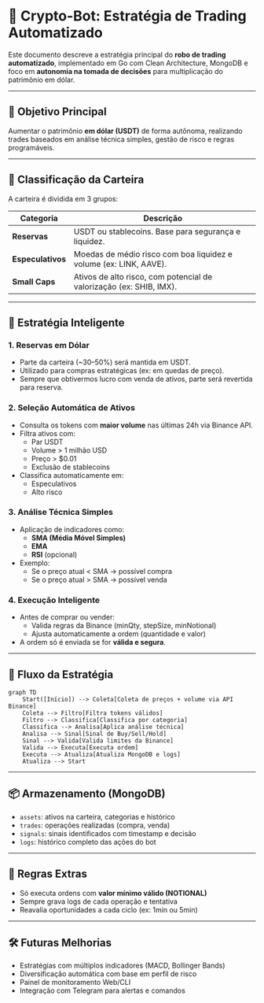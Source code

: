 # 🤖 Crypto-Bot: Estratégia de Trading Automatizado

Este documento descreve a estratégia principal do **robo de trading automatizado**, implementado em Go com Clean Architecture, MongoDB e foco em **autonomia na tomada de decisões** para multiplicação do patrimônio em dólar.

---

## 🎯 Objetivo Principal

Aumentar o patrimônio **em dólar (USDT)** de forma autônoma, realizando trades baseados em análise técnica simples, gestão de risco e regras programáveis.

---

## 📂 Classificação da Carteira

A carteira é dividida em 3 grupos:

| Categoria     | Descrição                                                                 |
|---------------|--------------------------------------------------------------------------|
| **Reservas**  | USDT ou stablecoins. Base para segurança e liquidez.                    |
| **Especulativos** | Moedas de médio risco com boa liquidez e volume (ex: LINK, AAVE).       |
| **Small Caps**    | Ativos de alto risco, com potencial de valorização (ex: SHIB, IMX).      |

---

## 🧠 Estratégia Inteligente

### 1. **Reservas em Dólar**
- Parte da carteira (~30–50%) será mantida em USDT.
- Utilizado para compras estratégicas (ex: em quedas de preço).
- Sempre que obtivermos lucro com venda de ativos, parte será revertida para reserva.

### 2. **Seleção Automática de Ativos**
- Consulta os tokens com **maior volume** nas últimas 24h via Binance API.
- Filtra ativos com:
  - Par USDT
  - Volume > 1 milhão USD
  - Preço > $0.01
  - Exclusão de stablecoins
- Classifica automaticamente em:
  - Especulativos
  - Alto risco

### 3. **Análise Técnica Simples**
- Aplicação de indicadores como:
  - **SMA (Média Móvel Simples)**
  - **EMA**
  - **RSI** (opcional)
- Exemplo:
  - Se o preço atual < SMA → possível compra
  - Se o preço atual > SMA → possível venda

### 4. **Execução Inteligente**
- Antes de comprar ou vender:
  - Valida regras da Binance (minQty, stepSize, minNotional)
  - Ajusta automaticamente a ordem (quantidade e valor)
- A ordem só é enviada se for **válida e segura**.

---

## 🔁 Fluxo da Estratégia

```mermaid
graph TD
    Start([Início]) --> Coleta[Coleta de preços + volume via API Binance]
    Coleta --> Filtro[Filtra tokens válidos]
    Filtro --> Classifica[Classifica por categoria]
    Classifica --> Analisa[Aplica análise técnica]
    Analisa --> Sinal[Sinal de Buy/Sell/Hold]
    Sinal --> Valida[Valida limites da Binance]
    Valida --> Executa[Executa ordem]
    Executa --> Atualiza[Atualiza MongoDB e logs]
    Atualiza --> Start
```

---

## 📦 Armazenamento (MongoDB)

- `assets`: ativos na carteira, categorias e histórico
- `trades`: operações realizadas (compra, venda)
- `signals`: sinais identificados com timestamp e decisão
- `logs`: histórico completo das ações do bot

---

## 📌 Regras Extras

- Só executa ordens com **valor mínimo válido (NOTIONAL)**
- Sempre grava logs de cada operação e tentativa
- Reavalia oportunidades a cada ciclo (ex: 1min ou 5min)

---

## 🛠️ Futuras Melhorias

- Estratégias com múltiplos indicadores (MACD, Bollinger Bands)
- Diversificação automática com base em perfil de risco
- Painel de monitoramento Web/CLI
- Integração com Telegram para alertas e comandos